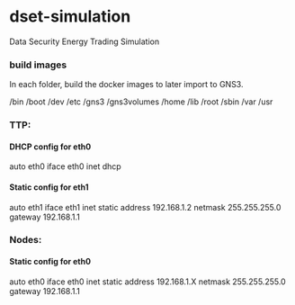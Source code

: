 # dset-simulation
Data Security Energy Trading Simulation

### build images
In each folder, build the docker images to later import to GNS3.

/bin
/boot
/dev
/etc
/gns3
/gns3volumes
/home
/lib
/root
/sbin
/var
/usr


### TTP: 
#### DHCP config for eth0
auto eth0
iface eth0 inet dhcp
#### Static config for eth1
auto eth1
iface eth1 inet static
	address 192.168.1.2
	netmask 255.255.255.0
	gateway 192.168.1.1


### Nodes:

#### Static config for eth0
auto eth0
iface eth0 inet static
	address 192.168.1.X
	netmask 255.255.255.0
	gateway 192.168.1.1
<!-- 	up echo nameserver 192.168.1.X > /etc/resolv.conf
 -->
 
